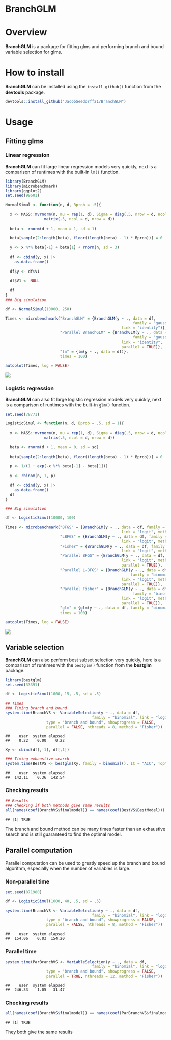 BranchGLM
================

# Overview

**BranchGLM** is a package for fitting glms and performing branch and
bound variable selection for glms.

# How to install

**BranchGLM** can be installed using the `install_github()` function
from the **devtools** package.

``` r
devtools::install_github("JacobSeedorff21/BranchGLM")
```

# Usage

## Fitting glms

### Linear regression

**BranchGLM** can fit large linear regression models very quickly, next
is a comparison of runtimes with the built-in `lm()` function.

``` r
library(BranchGLM)
library(microbenchmark)
library(ggplot2)
set.seed(99601)

NormalSimul <- function(n, d, Bprob = .5){
  
  x <- MASS::mvrnorm(n, mu = rep(1, d), Sigma = diag(.5, nrow = d, ncol = d) + 
                 matrix(.5, ncol = d, nrow = d))
  
  beta <- rnorm(d + 1, mean = 1, sd = 1) 
  
  beta[sample(2:length(beta), floor((length(beta) - 1) * Bprob))] = 0
  
  y <- x %*% beta[-1] + beta[1] + rnorm(n, sd = 3)
  
  df <- cbind(y, x) |> 
    as.data.frame()
  
  df$y <- df$V1
  
  df$V1 <- NULL
  
  df
}
### Big simulation

df <- NormalSimul(10000, 250)

Times <- microbenchmark("BranchGLM" = {BranchGLM(y ~ ., data = df, 
                                                        family = "gaussian",
                                                   link = "identity")},
                        "Parallel BranchGLM" = {BranchGLM(y ~ ., data = df, 
                                                        family = "gaussian",
                                                   link = "identity",
                                                   parallel = TRUE)},
                        "lm" = {lm(y ~ ., data = df)},
                        times = 100)

autoplot(Times, log = FALSE)
```

![](README-linear-1.png)<!-- -->

### Logistic regression

**BranchGLM** can also fit large logistic regression models very
quickly, next is a comparison of runtimes with the built-in `glm()`
function.

``` r
set.seed(78771)

LogisticSimul <- function(n, d, Bprob = .5, sd = 1){
  
  x <- MASS::mvrnorm(n, mu = rep(1, d), Sigma = diag(.5, nrow = d, ncol = d) + 
                 matrix(.5, ncol = d, nrow = d))
  
  beta <- rnorm(d + 1, mean = 0, sd = sd) 
  
  beta[sample(2:length(beta), floor((length(beta) - 1) * Bprob))] = 0
  
  p <- 1/(1 + exp(-x %*% beta[-1] - beta[1]))
  
  y <- rbinom(n, 1, p)
  
  df <- cbind(y, x) |> 
    as.data.frame()
  df
}

### Big simulation

df <- LogisticSimul(10000, 100)

Times <- microbenchmark("BFGS" = {BranchGLM(y ~ ., data = df, family = "binomial",
                                                   link = "logit", method = "BFGS")}, 
                        "LBFGS" = {BranchGLM(y ~ ., data = df, family = "binomial",
                                                   link = "logit", method = "LBFGS")},
                        "Fisher" = {BranchGLM(y ~ ., data = df, family = "binomial",
                                                   link = "logit", method = "Fisher")},
                        "Parallel BFGS" = {BranchGLM(y ~ ., data = df, family = "binomial",
                                                   link = "logit", method = "BFGS",
                                                   parallel = TRUE)}, 
                        "Parallel L-BFGS" = {BranchGLM(y ~ ., data = df, 
                                                       family = "binomial",
                                                   link = "logit", method = "LBFGS",
                                                   parallel = TRUE)},
                        "Parallel Fisher" = {BranchGLM(y ~ ., data = df, 
                                                        family = "binomial",
                                                   link = "logit", method = "Fisher",
                                                   parallel = TRUE)},
                        "glm" = {glm(y ~ ., data = df, family = "binomial")},
                        times = 100)

autoplot(Times, log = FALSE)
```

![](README-logistic-1.png)<!-- -->

## Variable selection

**BranchGLM** can also perform best subset selection very quickly, here
is a comparison of runtimes with the `bestglm()` function from the
**bestglm** package.

``` r
library(bestglm)
set.seed(33391)

df <- LogisticSimul(1000, 15, .5, sd = .5)

## Times
### Timing branch and bound
system.time(BranchVS <- VariableSelection(y ~ ., data = df, 
                                      family = "binomial", link = "logit",
                  type = "branch and bound", showprogress = FALSE,
                  parallel = FALSE, nthreads = 8, method = "Fisher"))
```

    ##    user  system elapsed 
    ##    0.22    0.00    0.22

``` r
Xy <- cbind(df[,-1], df[,1])

### Timing exhaustive search
system.time(BestVS <- bestglm(Xy, family = binomial(), IC = "AIC", TopModels = 1))
```

    ##    user  system elapsed 
    ##  142.11    0.36  142.54

### Checking results

``` r
## Results
### Checking if both methods give same results
all(names(coef(BranchVS$finalmodel)) == names(coef(BestVS$BestModel)))
```

    ## [1] TRUE

The branch and bound method can be many times faster than an exhaustive
search and is still guaranteed to find the optimal model.

## Parallel computation

Parallel computation can be used to greatly speed up the branch and
bound algorithm, especially when the number of variables is large.

### Non-parallel time

``` r
set.seed(871980)

df <- LogisticSimul(1000, 40, .5, sd = .5)

system.time(BranchVS <- VariableSelection(y ~ ., data = df, 
                                      family = "binomial", link = "logit",
                  type = "branch and bound", showprogress = FALSE,
                  parallel = FALSE, nthreads = 8, method = "Fisher"))
```

    ##    user  system elapsed 
    ##  154.06    0.03  154.20

### Parallel time

``` r
system.time(ParBranchVS <- VariableSelection(y ~ ., data = df, 
                                      family = "binomial", link = "logit",
                  type = "branch and bound", showprogress = FALSE,
                  parallel = TRUE, nthreads = 12, method = "Fisher"))
```

    ##    user  system elapsed 
    ##  246.33    1.05   31.47

### Checking results

``` r
all(names(coef(BranchVS$finalmodel)) == names(coef(ParBranchVS$finalmodel)))
```

    ## [1] TRUE

They both give the same results
